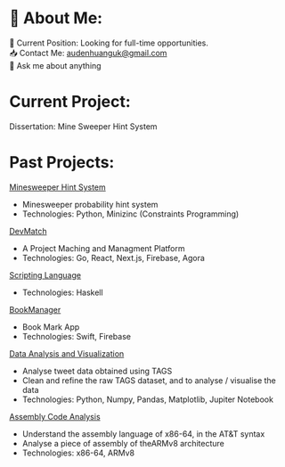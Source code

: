 <!--
**AudenHuang/AudenHuang** is a ✨ _special_ ✨ repository because its `README.md` (this file) appears on your GitHub profile.

Here are some ideas to get you started:

- 🔭 I’m currently working on ...
- 🌱 I’m currently learning ...
- 👯 I’m looking to collaborate on ...
- 🤔 I’m looking for help with ...
- 💬 Ask me about ...
- 📫 How to reach me: ...
- 😄 Pronouns: ...
- ⚡ Fun fact: ...
-->

# 💫 About Me:
🧳 Current Position: Looking for full-time opportunities.
<br>📥 Contact Me: audenhuanguk@gmail.com
<br>💬 Ask me about anything

# Current Project:
Dissertation: Mine Sweeper Hint System

# Past Projects:
[Minesweeper Hint System](https://github.com/AudenHuang/CS4098MinesweeperHintSystem) 
- Minesweeper probability hint system
- Technologies: Python, Minizinc (Constraints Programming)

[DevMatch](https://github.com/BobbyHealy/DevMatch) 
- A Project Maching and Managment Platform
- Technologies: Go, React, Next.js, Firebase, Agora

[Scripting Language](https://github.com/AudenHuang/H2)
- Technologies: Haskell

[BookManager](https://github.com/BooksManager/BookManager)
- Book Mark App
- Technologies: Swift, Firebase

[Data Analysis and Visualization](https://github.com/Johan-Ng/Python)
-  Analyse tweet data obtained using TAGS
-  Clean and refine the raw TAGS dataset, and to analyse / visualise the data
-  Technologies: Python, Numpy, Pandas, Matplotlib, Jupiter Notebook

[Assembly Code Analysis](https://github.com/AudenHuang/arch)
- Understand the assembly language of x86-64, in the AT&T syntax
- Analyse a piece of assembly of theARMv8 architecture
- Technologies: x86-64, ARMv8
